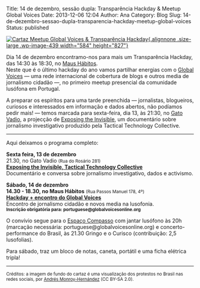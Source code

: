 Title: 14 de dezembro, sessão dupla: Transparência Hackday & Meetup Global Voices
Date: 2013-12-06 12:04
Author: Ana
Category: Blog
Slug: 14-de-dezembro-sessao-dupla-transparencia-hackday-meetup-global-voices
Status: published

[![Cartaz Meetup Global Voices & Transparência Hackday](http://www.transparenciahackday.org/wp-content/uploads/2013/12/cartaz-723x1024.png){.alignnone .size-large .wp-image-439 width="584" height="827"}](http://www.transparenciahackday.org/wp-content/uploads/2013/12/cartaz.png)

Dia 14 de dezembro encontramo-nos para mais um Transparência Hackday, das 14:30 às 18:30, no [Maus Hábitos](http://www.transparenciahackday.org/introducao-homepage/ "Maus Hábitos, espaço de intervenção cultural").  
Neste que é o último hackday do ano vamos partilhar energias com o [Global Voices](http://pt.globalvoicesonline.org/2013/12/05/gvmeetup-porto-encontro-jornalismo-cidadania-novos-media/ "Meetup Global Voices Lusofonia") — uma rede internacional de cobertura de blogs e outros media de jornalismo cidadão —, no primeiro meetup presencial da comunidade lusófona em Portugal.

A preparar os espíritos para uma tarde preenchida — jornalistas, blogueiros, curiosos e interessados em informação e dados abertos, não podíamos pedir mais! — temos marcada para sexta-feira, dia 13, às 21:30, no [Gato Vadio](http://gatovadio.sacodegatos.org/ "Gato Vadio"), a projecção de [Exposing the Invisible](http://exposingtheinvisible.org/ "Exposing the Invisible, Tactical Technology Collective"), um documentário sobre jornalismo investigativo produzido pela Tactical Technology Collective.

------------------------------------------------------------------------

Aqui deixamos o programa completo:

**Sexta feira, 13 de dezembro**  
21.30, no Gato Vadio <small>(Rua do Rosário 281)</small>  
**[**Exposing the Invisible, Tactical Technology Collective**](http://www.transparenciahackday.org/introducao-homepage/ "Exposing the Invisible, Tactical Technology Collective")**  
Documentário e conversa sobre jornalismo investigativo, dados e activismo.

**Sábado, 14 de dezembro**  
**14.30 - 18.30, no Maus Hábitos** <small>(Rua Passos Manuel 178, 4º)</small>  
**[Hackday + encontro do Global Voices](http://pt.globalvoicesonline.org/2013/12/05/gvmeetup-porto-encontro-jornalismo-cidadania-novos-media/ "Meetup Global Voices Lusofonia")**  
Encontro de jornalismo cidadão e novos media na lusofonia.  
**<small>Inscrição obrigatória para: portuguese\@globalvoicesonline.org</small>**

O convívio segue para o [Espaço Compasso](http://espacocompasso.pt/ "Espaço Compasso") com jantar lusófono às 20h (marcação necessária: portuguese\@globalvoicesonline.org) e concerto-performance do Brasil, às 21.30 Gringo e o Curisco (contribuição: 2,5 lusofolias).

Para sábado, traz um bloco de notas, caneta, portátil e uma ficha elétrica tripla!

------------------------------------------------------------------------

<small>Créditos: a imagem de fundo do cartaz é uma visualização dos protestos no Brasil nas redes sociais, por [Andrés Monroy-Hernández](http://www.flickr.com/photos/amonroy/sets/72157634381863372/) (CC BY-SA 2.0).</small>
